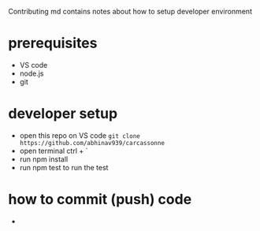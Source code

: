 Contributing md contains notes about how to setup developer environment

# prerequisites
- VS code 
- node.js
- git

# developer setup
- open this repo on VS code `git clone https://github.com/abhinav939/carcassonne`
- open terminal ctrl + `
- run npm install
- run npm test to run the test

# how to commit (push) code
- 